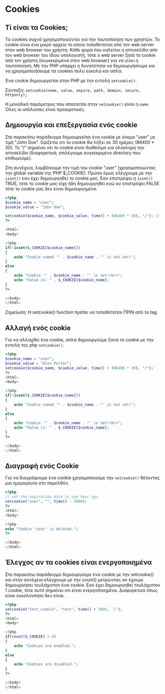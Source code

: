 # Cookies

## Τί είναι τα Cookies;

Τα cookies συχνά χρησιμοποιούνται για την ταυτοποίηση των χρηστών. Το cookie είναι ένα μικρό αρχείο το οποίο τοποθετείται από τον web server στον web browser του χρήστη. Κάθε φορά που καλείται η ιστοσελίδα από τον web browser του ίδιου υπολογιστή, τότε ο web server ζητά το cookie από τον χρήστη (συγκεκριμένα στον web browser) για να γίνει η ταυτοποίηση. Με την PHP υπάρχει η δυνατότητα να δημιουργήσουμε και να χρησιμοποιήσουμε τα cookies πολύ εύκολα και απλά.

Ένα cookie δημιουργείται στην PHP με την εντολή `setcookie()`.

Σύνταξη:
`setcookie(name, value, expire, path, domain, secure, httponly);`

Η μοναδική παράμετρος που απαιτείται στην `setcookie()` είναι η `name`. Όλες οι υπόλοιπες είναι προαιρετικές.


## Δημιουργία και επεξεργασία ενός cookie

Στο παρακάτω παράδειγμα δημιουργείται ένα cookie με όνομα "user" με τιμή "John Doe". Ορίζεται οτι το cookie θα λήξει σε 30 ημέρες (86400 * 30).  Το "/" σημαίνει οτι το cookie είναι διαθέσιμο για ολόκληρη την ιστοσελίδα (διαφορετικά, επιλέγουμε συγκεκριμένο directory που επιθυμούμε).

Στη συνέχεια, λαμβάνουμε την τιμή του cookie "user" (χρησιμοποιώντας την global variable της PHP $_COOKIE). Πρώτα όμως ελέγχουμε με την `isset()` εαν έχει δημιουργηθεί το cookie μας. Εαν επιστρέψει η `isset()` TRUE, τότε το cookie μας είχε ήδη δημιουργηθεί ενώ αν επιστρέψει FALSE τότε το cookie μας δεν είναι δημιουργημένο.


```php
<?php
$cookie_name = "user";
$cookie_value = "John Doe";

setcookie($cookie_name, $cookie_value, time() + (86400 * 30), "/"); // 86400 = 1 day
?>

<html>
<body>

<?php
if(!isset($_COOKIE[$cookie_name])) 
{
    echo "Cookie named '" . $cookie_name . "' is not set!";
} 
else 
{
    echo "Cookie '" . $cookie_name . "' is set!<br>";
    echo "Value is: " . $_COOKIE[$cookie_name];
}
?>

</body>
</html> 
```
*Σημείωση:* Η setcookie() function πρέπει να τοποθετείται ΠΡΙΝ από το <html> tag.


## Αλλαγή ενός cookie

Για να αλλαχθεί ένα cookie, απλά δημιουργούμε ξανά το cookie με την εντολή της php `setcookie()`.

```php
<?php
$cookie_name = "user";
$cookie_value = "Alex Porter";
setcookie($cookie_name, $cookie_value, time() + (86400 * 30), "/");
?>
<html>
<body>

<?php
if(!isset($_COOKIE[$cookie_name])) 
{
    echo "Cookie named '" . $cookie_name . "' is not set!";
} 
else 
{
    echo "Cookie '" . $cookie_name . "' is set!<br>";
    echo "Value is: " . $_COOKIE[$cookie_name];
}
?>

</body>
</html> 
```

## Διαγραφή ενός Cookie

Για να διαγράψουμε ένα cookie χρησιμοποιούμε την `setcookie()` θέτοντας μια ημερομηνία στο παρελθόν.

```php
<?php
// set the expiration date to one hour ago
setcookie("user", "", time() - 3600);
?>
<html>
<body>

<?php
echo "Cookie 'user' is deleted.";
?>

</body>
</html> 
```


## Έλεγχος αν τα cookies είναι ενεργοποιημένα

Στο παρακάτω παράδειγμα δημιουργούμε ένα cookie με την setcookie() και στην συνέχεια ελέγχουμε με την count() μετρώντας αν έχουμε δημιουργήσει τουλάχιστον ένα cookie. Εαν έχει δημιουργηθεί τουλάχιστον 1 cookie, τότε αυτό σημαίνει οτι είναι ενεργοποιημένα. Διαφορετικά όπως είναι ευκολονόητο δεν είναι.

```php
<?php
setcookie("test_cookie", "test", time() + 3600, '/');
?>
<html>
<body>

<?php
if(count($_COOKIE) > 0) 
{
    echo "Cookies are enabled.";
} 
else 
{
    echo "Cookies are disabled.";
}
?>

</body>
</html> 
```

